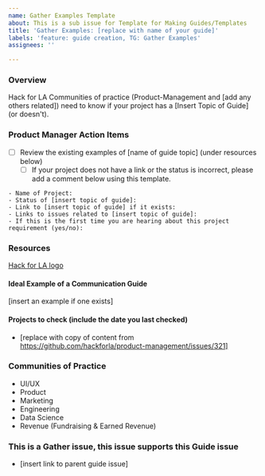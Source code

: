 ```yaml
---
name: Gather Examples Template
about: This is a sub issue for Template for Making Guides/Templates
title: 'Gather Examples: [replace with name of your guide]'
labels: 'feature: guide creation, TG: Gather Examples'
assignees: ''

---
```


### Overview
Hack for LA Communities of practice (Product-Management and [add any others related]) need to know if your project has a [Insert Topic of Guide] (or doesn't).

### Product Manager Action Items
- [ ] Review the existing examples of [name of guide topic] (under resources below)
   - [ ] If your project does not have a link or the status is incorrect, please add a comment below using this template.  
```
- Name of Project:
- Status of [insert topic of guide]:
- Link to [insert topic of guide] if it exists:
- Links to issues related to [insert topic of guide]:
- If this is the first time you are hearing about this project requirement (yes/no):
```

### Resources
[Hack for LA logo](https://github.com/hackforla/product-managment/projects/2#card-51755660)

#### Ideal Example of a Communication Guide
[insert an example if one exists]


#### Projects to check (include the date you last checked)
- [replace with copy of content from https://github.com/hackforla/product-management/issues/321]

### Communities of Practice
- UI/UX
- Product
- Marketing
- Engineering
- Data Science
- Revenue (Fundraising & Earned Revenue)

### This is a Gather issue, this issue supports this Guide issue
- [insert link to parent guide issue]
